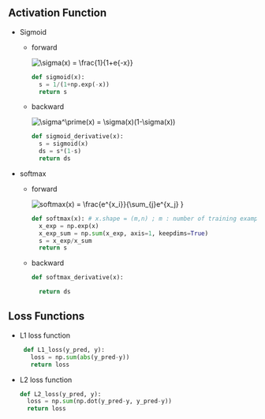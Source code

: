 ## 


## Activation Function
- Sigmoid 
  - forward 
    <div align="begin"><img src="https://latex.codecogs.com/svg.image?\sigma(x)&space;=&space;\frac{1}{1&plus;e^{-x}}" title="\sigma(x) = \frac{1}{1+e{-x}}" />
    
    ```python
    def sigmoid(x):
      s = 1/(1+np.exp(-x))
      return s
    ```
  - backward
    <div align="begin"><img src="https://latex.codecogs.com/svg.image?\sigma^\prime(x)&space;=&space;\sigma(x)(1-\sigma(x))" title="\sigma^\prime(x) = \sigma(x)(1-\sigma(x))" />
    
    ```python
    def sigmoid_derivative(x):
      s = sigmoid(x)
      ds = s*(1-s)
      return ds
    ```
- softmax
  - forward
    <div align="begin"><img src="https://latex.codecogs.com/svg.image?softmax(x)&space;=&space;\frac{e^{x_i}}{\sum_{j}e^{x_j}&space;}" title="softmax(x) = \frac{e^{x_i}}{\sum_{j}e^{x_j} }" />
    
    ```python
    def softmax(x): # x.shape = (m,n) ; m : number of training examples, n: number of features
      x_exp = np.exp(x)
      x_exp_sum = np.sum(x_exp, axis=1, keepdims=True) 
      s = x_exp/x_sum
      return s
    ```
  - backward
    
    ```python
    def softmax_derivative(x):

      return ds
    ```
    
 ## Loss Functions
 - L1 loss function
  
   ```python
    def L1_loss(y_pred, y):
      loss = np.sum(abs(y_pred-y))
      return loss
    ```
    
 - L2 loss function
 
    ```python
    def L2_loss(y_pred, y):
      loss = np.sum(np.dot(y_pred-y, y_pred-y))
      return loss
    ```
